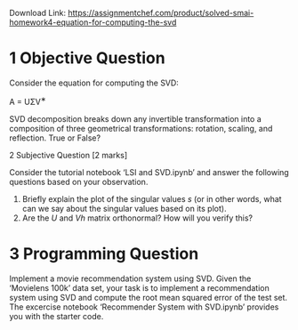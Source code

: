 Download Link: https://assignmentchef.com/product/solved-smai-homework4-equation-for-computing-the-svd
<br>
<h1>1           Objective Question</h1>

Consider the equation for computing the SVD:

A = UΣV<sup>∗</sup>

SVD decomposition breaks down any invertible transformation into a composition of three geometrical transformations: rotation, scaling, and reflection. True or False?

2           Subjective Question [2 marks]

Consider the tutorial notebook ‘LSI and SVD.ipynb’ and answer the following questions based on your observation.

<ol>

 <li>Briefly explain the plot of the singular values <em>s </em>(or in other words, what can we say about the singular values based on its plot).</li>

 <li>Are the <em>U </em>and <em>Vh </em>matrix orthonormal? How will you verify this?</li>

</ol>

<h1>3           Programming Question</h1>

Implement a movie recommendation system using SVD. Given the ‘Movielens 100k’ data set, your task is to implement a recommendation system using SVD and compute the root mean squared error of the test set. The excercise notebook ‘Recommender System with SVD.ipynb’ provides you with the starter code.